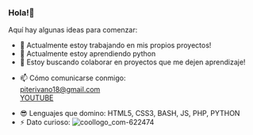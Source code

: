 ### Hola!👋

Aquí hay algunas ideas para comenzar:

- 🔭 Actualmente estoy trabajando en mis propios proyectos!
- 🌱 Actualmente estoy aprendiendo python 
- 👯 Estoy buscando colaborar en proyectos que me dejen aprendizaje!
<!-- - 🤔 Estoy buscando ayuda con ... -->
<!-- - 💬 Pregúntame sobre -->
- 📫 Cómo comunicarse conmigo:<br> <a href=mailto:piterivano18@gmail.com>piterivano18@gmail.com</a><br> <a href="https://www.youtube.com/channel/UCSJ0FKKF-tUeu_Oa-1Z07lA/videos" >YOUTUBE</a>
<!--- 😄 Pronombres: -->
- 😎 Lenguajes que domino: HTML5, CSS3, BASH, JS, PHP, PYTHON
- ⚡ Dato curioso: ![coollogo_com-622474](https://user-images.githubusercontent.com/68443246/142734123-777d3088-937b-49cf-91e5-029646ed134d.gif)

